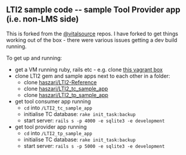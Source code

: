## LTI2 sample code -- sample Tool Provider app (i.e. non-LMS side)

This is forked from the [@vitalsource](https://github.com/vitalsource) repos. I have forked to get things working out of the box - there were various issues getting a dev build running.

To get up and running:
- get a VM running ruby, rails etc - e.g. clone [this vagrant box](https://github.com/haszari/LTI-vitalsource_rails_sample-vagrant)
- clone LTI2 gem and sample apps next to each other in a folder:
  - clone [haszari/LTI2-Reference](https://github.com/haszari/LTI2-Reference)
  - clone [haszari/LTI2_tc_sample_app](https://github.com/haszari/LTI2_tc_sample_app)
  - clone [haszari/LTI2_tp_sample_app](https://github.com/haszari/LTI2_tp_sample_app)
- get tool consumer app running
  - `cd` into `/LTI2_tc_sample_app` 
  - initialise TC database: `rake init_task:backup`
  - start server: `rails s -p 4000 -e sqlite3 -e development`
- get tool provider app running
  - `cd` into `/LTI2_tp_sample_app` 
  - initialise TC database: `rake init_task:backup`
  - start server: `rails s -p 5000 -e sqlite3 -e development`
